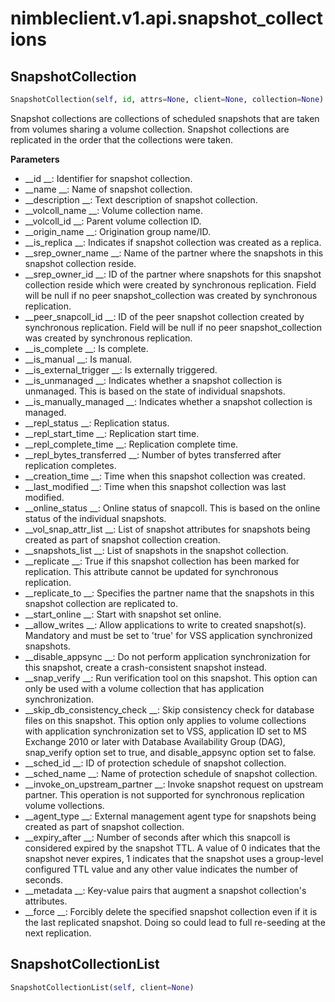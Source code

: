 
# nimbleclient.v1.api.snapshot_collections


## SnapshotCollection
```python
SnapshotCollection(self, id, attrs=None, client=None, collection=None)
```
Snapshot collections are collections of scheduled snapshots that are taken from volumes sharing a volume collection. Snapshot collections are replicated in the order that the
collections were taken.

__Parameters__

- __id                         __: Identifier for snapshot collection.
- __name                       __: Name of snapshot collection.
- __description                __: Text description of snapshot collection.
- __volcoll_name               __: Volume collection name.
- __volcoll_id                 __: Parent volume collection ID.
- __origin_name                __: Origination group name/ID.
- __is_replica                 __: Indicates if snapshot collection was created as a replica.
- __srep_owner_name            __: Name of the partner where the snapshots in this snapshot collection reside.
- __srep_owner_id              __: ID of the partner where snapshots for this snapshot collection reside which were created by synchronous replication. Field will be null if no peer
                             snapshot_collection was created by synchronous replication.
- __peer_snapcoll_id           __: ID of the peer snapshot collection created by synchronous replication. Field will be null if no peer snapshot_collection was created by
                             synchronous replication.
- __is_complete                __: Is complete.
- __is_manual                  __: Is manual.
- __is_external_trigger        __: Is externally triggered.
- __is_unmanaged               __: Indicates whether a snapshot collection is unmanaged. This is based on the state of individual snapshots.
- __is_manually_managed        __: Indicates whether a snapshot collection is managed.
- __repl_status                __: Replication status.
- __repl_start_time            __: Replication start time.
- __repl_complete_time         __: Replication complete time.
- __repl_bytes_transferred     __: Number of bytes transferred after replication completes.
- __creation_time              __: Time when this snapshot collection was created.
- __last_modified              __: Time when this snapshot collection was last modified.
- __online_status              __: Online status of snapcoll. This is based on the online status of the individual snapshots.
- __vol_snap_attr_list         __: List of snapshot attributes for snapshots being created as part of snapshot collection creation.
- __snapshots_list             __: List of snapshots in the snapshot collection.
- __replicate                  __: True if this snapshot collection has been marked for replication. This attribute cannot be updated for synchronous replication.
- __replicate_to               __: Specifies the partner name that the snapshots in this snapshot collection are replicated to.
- __start_online               __: Start with snapshot set online.
- __allow_writes               __: Allow applications to write to created snapshot(s). Mandatory and must be set to 'true' for VSS application synchronized snapshots.
- __disable_appsync            __: Do not perform application synchronization for this snapshot, create a crash-consistent snapshot instead.
- __snap_verify                __: Run verification tool on this snapshot. This option can only be used with a volume collection that has application synchronization.
- __skip_db_consistency_check  __: Skip consistency check for database files on this snapshot. This option only applies to volume collections with application synchronization set to
                             VSS, application ID set to MS Exchange 2010 or later with Database Availability Group (DAG), snap_verify option set to true, and disable_appsync
                             option set to false.
- __sched_id                   __: ID of protection schedule of snapshot collection.
- __sched_name                 __: Name of protection schedule of snapshot collection.
- __invoke_on_upstream_partner __: Invoke snapshot request on upstream partner. This operation is not supported for synchronous replication volume vollections.
- __agent_type                 __: External management agent type for snapshots being created as part of snapshot collection.
- __expiry_after               __: Number of seconds after which this snapcoll is considered expired by the snapshot TTL. A value of 0 indicates that the snapshot never expires, 1
                             indicates that the snapshot uses a group-level configured TTL value and any other value indicates the number of seconds.
- __metadata                   __: Key-value pairs that augment a snapshot collection's attributes.
- __force                      __: Forcibly delete the specified snapshot collection even if it is the last replicated snapshot. Doing so could lead to full re-seeding at the next
                             replication.


## SnapshotCollectionList
```python
SnapshotCollectionList(self, client=None)
```

